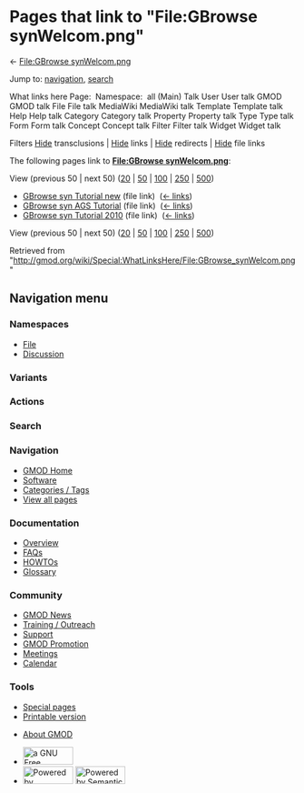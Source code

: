 <div id="mw-page-base" class="noprint">

</div>

<div id="mw-head-base" class="noprint">

</div>

<div id="content" class="mw-body" role="main">

<span id="top"></span>

<div id="mw-js-message" style="display:none;">

</div>



# <span dir="auto">Pages that link to "File:GBrowse synWelcom.png"</span>

<div id="bodyContent">

<div id="contentSub">

← [File:GBrowse
synWelcom.png](/wiki/File:GBrowse_synWelcom.png "File:GBrowse synWelcom.png")

</div>

<div id="jump-to-nav" class="mw-jump">

Jump to: [navigation](#mw-navigation), [search](#p-search)

</div>

<div id="mw-content-text">

What links here Page:  Namespace:  all (Main) Talk User User talk GMOD
GMOD talk File File talk MediaWiki MediaWiki talk Template Template talk
Help Help talk Category Category talk Property Property talk Type Type
talk Form Form talk Concept Concept talk Filter Filter talk Widget
Widget talk

Filters
[Hide](/mediawiki/index.php?title=Special:WhatLinksHere/File:GBrowse_synWelcom.png&hidetrans=1 "Special:WhatLinksHere/File:GBrowse synWelcom.png")
transclusions \|
[Hide](/mediawiki/index.php?title=Special:WhatLinksHere/File:GBrowse_synWelcom.png&hidelinks=1 "Special:WhatLinksHere/File:GBrowse synWelcom.png")
links \|
[Hide](/mediawiki/index.php?title=Special:WhatLinksHere/File:GBrowse_synWelcom.png&hideredirs=1 "Special:WhatLinksHere/File:GBrowse synWelcom.png")
redirects \|
[Hide](/mediawiki/index.php?title=Special:WhatLinksHere/File:GBrowse_synWelcom.png&hideimages=1 "Special:WhatLinksHere/File:GBrowse synWelcom.png")
file links

The following pages link to **[File:GBrowse
synWelcom.png](/wiki/File:GBrowse_synWelcom.png "File:GBrowse synWelcom.png")**:

View (previous 50 \| next 50)
([20](/mediawiki/index.php?title=Special:WhatLinksHere/File:GBrowse_synWelcom.png&limit=20 "Special:WhatLinksHere/File:GBrowse synWelcom.png")
\|
[50](/mediawiki/index.php?title=Special:WhatLinksHere/File:GBrowse_synWelcom.png&limit=50 "Special:WhatLinksHere/File:GBrowse synWelcom.png")
\|
[100](/mediawiki/index.php?title=Special:WhatLinksHere/File:GBrowse_synWelcom.png&limit=100 "Special:WhatLinksHere/File:GBrowse synWelcom.png")
\|
[250](/mediawiki/index.php?title=Special:WhatLinksHere/File:GBrowse_synWelcom.png&limit=250 "Special:WhatLinksHere/File:GBrowse synWelcom.png")
\|
[500](/mediawiki/index.php?title=Special:WhatLinksHere/File:GBrowse_synWelcom.png&limit=500 "Special:WhatLinksHere/File:GBrowse synWelcom.png"))

- [GBrowse syn Tutorial
  new](/wiki/GBrowse_syn_Tutorial_new "GBrowse syn Tutorial new") (file
  link) ‎ <span class="mw-whatlinkshere-tools">([←
  links](/mediawiki/index.php?title=Special:WhatLinksHere&target=GBrowse+syn+Tutorial+new "Special:WhatLinksHere"))</span>
- [GBrowse syn AGS
  Tutorial](/wiki/GBrowse_syn_AGS_Tutorial "GBrowse syn AGS Tutorial")
  (file link) ‎ <span class="mw-whatlinkshere-tools">([←
  links](/mediawiki/index.php?title=Special:WhatLinksHere&target=GBrowse+syn+AGS+Tutorial "Special:WhatLinksHere"))</span>
- [GBrowse syn Tutorial
  2010](/wiki/GBrowse_syn_Tutorial_2010 "GBrowse syn Tutorial 2010")
  (file link) ‎ <span class="mw-whatlinkshere-tools">([←
  links](/mediawiki/index.php?title=Special:WhatLinksHere&target=GBrowse+syn+Tutorial+2010 "Special:WhatLinksHere"))</span>

View (previous 50 \| next 50)
([20](/mediawiki/index.php?title=Special:WhatLinksHere/File:GBrowse_synWelcom.png&limit=20 "Special:WhatLinksHere/File:GBrowse synWelcom.png")
\|
[50](/mediawiki/index.php?title=Special:WhatLinksHere/File:GBrowse_synWelcom.png&limit=50 "Special:WhatLinksHere/File:GBrowse synWelcom.png")
\|
[100](/mediawiki/index.php?title=Special:WhatLinksHere/File:GBrowse_synWelcom.png&limit=100 "Special:WhatLinksHere/File:GBrowse synWelcom.png")
\|
[250](/mediawiki/index.php?title=Special:WhatLinksHere/File:GBrowse_synWelcom.png&limit=250 "Special:WhatLinksHere/File:GBrowse synWelcom.png")
\|
[500](/mediawiki/index.php?title=Special:WhatLinksHere/File:GBrowse_synWelcom.png&limit=500 "Special:WhatLinksHere/File:GBrowse synWelcom.png"))

</div>

<div class="printfooter">

Retrieved from
"<http://gmod.org/wiki/Special:WhatLinksHere/File:GBrowse_synWelcom.png>"

</div>

<div id="catlinks" class="catlinks catlinks-allhidden">

</div>

<div class="visualClear">

</div>

</div>

</div>

<div id="mw-navigation">

## Navigation menu

<div id="mw-head">



<div id="left-navigation">

<div id="p-namespaces" class="vectorTabs" role="navigation"
aria-labelledby="p-namespaces-label">

### Namespaces

- <span id="ca-nstab-image"><a href="/wiki/File:GBrowse_synWelcom.png" accesskey="c"
  title="View the file page [c]">File</a></span>
- <span id="ca-talk"><a
  href="/mediawiki/index.php?title=File_talk:GBrowse_synWelcom.png&amp;action=edit&amp;redlink=1"
  accesskey="t"
  title="Discussion about the content page [t]">Discussion</a></span>

</div>

<div id="p-variants" class="vectorMenu emptyPortlet" role="navigation"
aria-labelledby="p-variants-label">

### 

### Variants[](#)

<div class="menu">

</div>

</div>

</div>

<div id="right-navigation">



<div id="p-cactions" class="vectorMenu emptyPortlet" role="navigation"
aria-labelledby="p-cactions-label">

### Actions[](#)

<div class="menu">

</div>

</div>

<div id="p-search" role="search">

### Search

<div id="simpleSearch">

</div>

</div>

</div>

</div>

<div id="mw-panel">

<div id="p-logo" role="banner">

<a href="/wiki/Main_Page"
style="background-image: url(http://gmod.org/images/GMOD-cogs.png);"
title="Visit the main page"></a>

</div>

<div id="p-Navigation" class="portal" role="navigation"
aria-labelledby="p-Navigation-label">

### Navigation

<div class="body">

- <span id="n-GMOD-Home">[GMOD Home](/wiki/Main_Page)</span>
- <span id="n-Software">[Software](/wiki/GMOD_Components)</span>
- <span id="n-Categories-.2F-Tags">[Categories /
  Tags](/wiki/Categories)</span>
- <span id="n-View-all-pages">[View all
  pages](/wiki/Special:AllPages)</span>

</div>

</div>

<div id="p-Documentation" class="portal" role="navigation"
aria-labelledby="p-Documentation-label">

### Documentation

<div class="body">

- <span id="n-Overview">[Overview](/wiki/Overview)</span>
- <span id="n-FAQs">[FAQs](/wiki/Category:FAQ)</span>
- <span id="n-HOWTOs">[HOWTOs](/wiki/Category:HOWTO)</span>
- <span id="n-Glossary">[Glossary](/wiki/Glossary)</span>

</div>

</div>

<div id="p-Community" class="portal" role="navigation"
aria-labelledby="p-Community-label">

### Community

<div class="body">

- <span id="n-GMOD-News">[GMOD News](/wiki/GMOD_News)</span>
- <span id="n-Training-.2F-Outreach">[Training /
  Outreach](/wiki/Training_and_Outreach)</span>
- <span id="n-Support">[Support](/wiki/Support)</span>
- <span id="n-GMOD-Promotion">[GMOD
  Promotion](/wiki/GMOD_Promotion)</span>
- <span id="n-Meetings">[Meetings](/wiki/Meetings)</span>
- <span id="n-Calendar">[Calendar](/wiki/Calendar)</span>

</div>

</div>

<div id="p-tb" class="portal" role="navigation"
aria-labelledby="p-tb-label">

### Tools

<div class="body">

- <span id="t-specialpages"><a href="/wiki/Special:SpecialPages" accesskey="q"
  title="A list of all special pages [q]">Special pages</a></span>
- <span id="t-print"><a
  href="/mediawiki/index.php?title=Special:WhatLinksHere/File:GBrowse_synWelcom.png&amp;printable=yes"
  rel="alternate" accesskey="p"
  title="Printable version of this page [p]">Printable version</a></span>

</div>

</div>

</div>

</div>

<div id="footer" role="contentinfo">

- <span id="footer-places-about">[About
  GMOD](/wiki/GMOD:About "GMOD:About")</span>

<!-- -->

- <span id="footer-copyrightico">[<img src="http://www.gnu.org/graphics/gfdl-logo-small.png" width="88"
  height="31" alt="a GNU Free Documentation License" />](http://www.gnu.org/licenses/fdl-1.3.html)</span>
- <span id="footer-poweredbyico">[<img src="/mediawiki/skins/common/images/poweredby_mediawiki_88x31.png"
  width="88" height="31" alt="Powered by MediaWiki" />](//www.mediawiki.org/)
  [<img
  src="/mediawiki/extensions/SemanticMediaWiki/includes/../resources/images/smw_button.png"
  width="88" height="31" alt="Powered by Semantic MediaWiki" />](https://www.semantic-mediawiki.org/wiki/Semantic_MediaWiki)</span>

<div style="clear:both">

</div>

</div>
